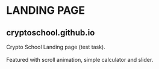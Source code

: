 # LANDING PAGE

## cryptoschool.github.io

Crypto School Landing page (test task).
<br>
<br>
Featured with scroll animation, simple calculator and slider. 

